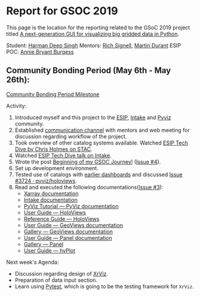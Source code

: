# Report for GSOC 2019

This page is the location for the reporting related to the GSoC 2019 project titled [A next-generation GUI for visualizing big gridded data in Python](https://github.com/ESIPFed/gsoc/issues/14).

Student: [Harman Deep Singh](https://github.com/hdsingh) Mentors: [Rich Signell](https://github.com/rsignell-usgs), [Martin Durant](https://github.com/martindurant) ESIP POC: [Annie Bryant Burgess](https://github.com/abburgess)

## Community Bonding Period (May 6th - May 26th):

[Community Bonding Period Milestone](https://github.com/intake/intake-gsoc-gui/milestone/1)

Activity:

1. Introduced myself and this project to the [ESIP](https://esip-all.slack.com/archives/C092JEU2C/p1557317043033200), [Intake](https://gitter.im/ContinuumIO/intake/archives/2019/05/18?at=5ce002d35b63ea22b3c8f337) and  [Pyviz](https://gitter.im/pyviz/pyviz/archives/2019/05/16?at=5cdcd628e7f42160fa982f7d) community.
2. Established [communication channel](https://gitter.im/ESIP_GUI/community) with mentors and web meeting for discussion regarding workflow of the project.
3. Took overview of other catalog systems available. Watched [ESIP Tech Dive by Chris Holmes on STAC](https://www.youtube.com/watch?v=emXgkNutUTo).
4. Watched [ESIP Tech Dive talk on Intake](https://www.youtube.com/watch?v=PSD7r3JFml0).
5. Wrote the post [Beginning of my GSOC Journey!](https://hdsingh.github.io/pages/post1.html) ([Issue #4](https://github.com/intake/intake-gsoc-gui/issues/4)).
6. Set up development environment.
7. Tested use of catalogs with  [earlier dashboards](https://github.com/hdsingh/Dashboards) and discussed [Issue #3724 · pyviz/holoviews](https://github.com/pyviz/holoviews/issues/3724).
8. Read and executed the following documentations([Issue #3](https://github.com/intake/intake-gsoc-gui/issues/3)):
    - [Xarray documentation](http://xarray.pydata.org/en/stable/)
    - [Intake documentation](https://intake.readthedocs.io/en/latest/)
    - [PyViz Tutorial — PyViz documentation](http://pyviz.org/tutorial/index.html)
    - [User Guide — HoloViews](http://holoviews.org/user_guide/index.html)
    - [Reference Guide — HoloViews](http://holoviews.org/reference/index.html)
    - [User Guide — GeoViews documentation](http://geoviews.org/user_guide/index.html)
    - [Gallery — GeoViews documentation](http://geoviews.org/gallery/index.html)
    - [User Guide — Panel documentation](https://pyviz-dev.github.io/panel/user_guide/index.html)
    - [Gallery — Panel](https://pyviz-dev.github.io/panel/gallery/index.html)
    - [User Guide — hvPlot](https://hvplot.pyviz.org/user_guide/index.html)


Next week's Agenda:
- Discussion regarding design of [XrViz](https://github.com/intake/xrviz).
- Preparation of data input section.
- Learn using [Pytest](https://docs.pytest.org/en/latest/), which is going to be the testing framework for `XrViz`.